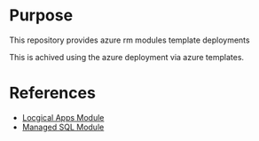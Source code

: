 # Purpose
This repository provides azure rm modules template deployments

This is achived using the azure deployment via azure templates.

# References
* [Locgical Apps Module](docs/logical_app.md) 
* [Managed SQL Module](docs/managed_sql.md)